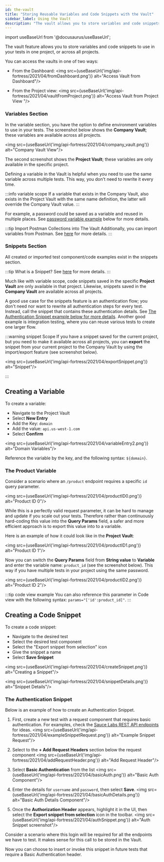```yaml
---
id: the-vault
title: "Storing Reusable Variables and Code Snippets with the Vault"
sidebar_label: Using the Vault
description: "The vault allows you to store variables and code snippets that can be used across an entire project."
---
```


import useBaseUrl from '@docusaurus/useBaseUrl';

The vault feature allows you to store variables and code snippets to use in your tests in one project, or across all projects.

<!--[Explanation Video](https://www.youtube.com/watch?v=cBNMi30Fj9Q)-->

You can access the vaults in one of two ways:

* From the Dashboard:
   <img src={useBaseUrl('img/api-fortress/2021/04/fromDashboard.png')} alt="Access Vault from Dashboard"/>

* From the Project view:
   <img src={useBaseUrl('img/api-fortress/2021/04/vaultFromProject.png')} alt="Access Vault from Project View "/>

### Variables Section

In the variable section, you have the option to define environment variables to use in your tests. The screenshot below shows the **Company Vault**; these variables are available across all projects.

<img src={useBaseUrl('img/api-fortress/2021/04/company_vault.png')} alt="Company Vault View"/>

The second screenshot shows the **Project Vault**; these variables are only available in the specific project.

Defining a variable in the Vault is helpful when you need to use the same variable across multiple tests. This way, you don't need to rewrite it every time.

:::info variable scope
If a variable that exists in the Company Vault, also exists in the Project Vault with the same name definition, the latter will override the Company Vault value.
:::

For example, a password could be saved as a variable and reused in multiple places. See [password variable example](#the-password-variable) below for more details.

:::tip Import Postman Collections into The Vault
Additionally, you can import variables from Postman. See [here](/api-testing/importing-postman-collections/) for more details.
:::

### Snippets Section

All created or imported test component/code examples exist in the snippets section.

:::tip What is a Snippet?
See [here](/api-testing/on-prem/reference/composer-snippets) for more details.
:::

Much like with variable scope, code snippets saved in the specific **Project Vault** are only available in that project. Likewise, snippets saved in the **Company Vault** are available across all projects.

A good use case for the snippets feature is an authentication flow; you don't need nor want to rewrite all authentication steps for every test. Instead, call the snippet that contains these authentication details. See [The Authentication Snippet example below for more details](#the-authentication-snippet). Another good example is integration testing, where you can reuse various tests to create one larger flow.

:::warning snippet Scope
If you have a snippet saved for the current project, but you need to make it available across all projects, you can **export** the snippet from your current project to the Company Vault by using the import/export feature (see screenshot below).

<img src={useBaseUrl('img/api-fortress/2021/04/exportSnippet.png')} alt="Snippet"/>

:::

## Creating a Variable

To create a variable:

* Navigate to the Project Vault
* Select **New Entry**
* Add the Key: `domain`
* Add the value: `api.us-west-1.com`
* Select **Confirm**

<img src={useBaseUrl('img/api-fortress/2021/04/variableEntry2.png')} alt="Domain Variables"/>

Reference the variable by the key, and the following syntax: `${domain}`.

### The Product Variable

Consider a scenario where an `/product` endpoint requires a specific `id` query parameter.

<img src={useBaseUrl('img/api-fortress/2021/04/productID0.png')} alt="Product ID 0"/>

While this is a perfectly valid request parameter, it can be hard to manage and update if you scale out your tests. Therefore rather than continuously hard-coding this value into the **Query Params** field, a safer and more efficient approach is to export this value into to a variable.

Here is an example of how it could look like in the **Project Vault**:

<img src={useBaseUrl('img/api-fortress/2021/04/productID1.png')} alt="Product ID 1"/>

Now you can switch the **Query Params** field from **String value** to **Variable** and enter the variable name: `product_id` (see the screenshot below). This way if you have multiple tests in your project using the same password.

<img src={useBaseUrl('img/api-fortress/2021/04/productID2.png')} alt="Product ID 2"/>

:::tip code view example
You can also reference this parameter in Code view with the following syntax: `params="['id':product_id]"`.
:::

## Creating a Code Snippet

To create a code snippet:

* Navigate to the desired test
* Select the desired test component
* Select the "Export snippet from selection" icon
* Give the snippet a name
* Select **Save Snippet**

<img src={useBaseUrl('img/api-fortress/2021/04/createSnippet.png')} alt="Creating a Snippet"/>

<img src={useBaseUrl('img/api-fortress/2021/04/snippetDetails.png')} alt="Snippet Details"/>

### The Authentication Snippet

Below is an example of how to create an Authentication Snippet.

1. First, create a new test with a request component that requires basic authentication. For examples, check the [Sauce Labs REST API endpoints](/dev/api/) for ideas.
   <img src={useBaseUrl('img/api-fortress/2021/04/exampleSnippetRequest.png')} alt="Example Snippet Request"/>

1. Select to the **+ Add Request Headers** section below the request component
   <img src={useBaseUrl('img/api-fortress/2021/04/addRequestHeader.png')} alt="Add Request Header"/>

1. Select **Basic Authentication** from the list
   <img src={useBaseUrl('img/api-fortress/2021/04/basicAuth.png')} alt="Basic Auth Component"/>

1. Enter the details for `username` and `password`, then select **Save**.
   <img src={useBaseUrl('img/api-fortress/2021/04/basicAuthDetails.png')} alt="Basic Auth Details Component"/>

1. Once the **Authorization Header** appears, highlight it in the UI, then select the **Export snippet from selection** icon in the toolbar.
   <img src={useBaseUrl('img/api-fortress/2021/04/authSnippet.png')} alt="Auth Snippet screenshot"/>

Consider a scenario where this login will be required for all the endpoints we have to test. It makes sense for this call to be stored in the Vault.

Now you can choose to insert or invoke this snippet in future tests that require a Basic Authentication header.
